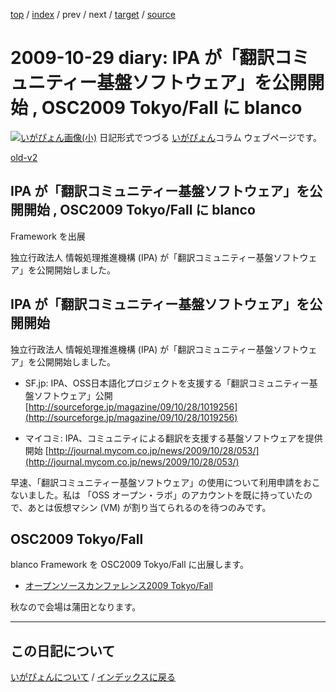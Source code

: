 [top](https://igapyon.github.io/diary/) 
 / [index](https://igapyon.github.io/diary/2009/index.html) 
 / prev 
 / next 
 / [target](https://igapyon.github.io/diary/2009/ig091029.html) 
 / [source](https://github.com/igapyon/diary/blob/gh-pages/2009/ig091029.html.src.md) 

2009-10-29 diary: IPA が「翻訳コミュニティー基盤ソフトウェア」を公開開始 , OSC2009 Tokyo/Fall に blanco
=====================================================================================================
[![いがぴょん画像(小)](https://igapyon.github.io/diary/images/iga200306s.jpg "いがぴょん")](https://igapyon.github.io/diary/memo/memoigapyon.html) 日記形式でつづる [いがぴょん](https://igapyon.github.io/diary/memo/memoigapyon.html)コラム ウェブページです。

[old-v2](ig091029-orig.html)

## IPA が「翻訳コミュニティー基盤ソフトウェア」を公開開始 , OSC2009 Tokyo/Fall に blanco
Framework を出展

独立行政法人 情報処理推進機構 (IPA) が「翻訳コミュニティー基盤ソフトウェア」を公開開始しました。


## IPA が「翻訳コミュニティー基盤ソフトウェア」を公開開始

独立行政法人 情報処理推進機構 (IPA) が「翻訳コミュニティー基盤ソフトウェア」を公開開始しました。

* SF.jp: IPA、OSS日本語化プロジェクトを支援する「翻訳コミュニティー基盤ソフトウェア」公開
  [http://sourceforge.jp/magazine/09/10/28/1019256](http://sourceforge.jp/magazine/09/10/28/1019256)
  
* マイコミ: IPA、コミュニティによる翻訳を支援する基盤ソフトウェアを提供開始
  [http://journal.mycom.co.jp/news/2009/10/28/053/](http://journal.mycom.co.jp/news/2009/10/28/053/)

早速、「翻訳コミュニティー基盤ソフトウェア」の使用について利用申請をおこないました。私は 「OSS オープン・ラボ」のアカウントを既に持っていたので、あとは仮想マシン (VM) が割り当てられるのを待つのみです。

## OSC2009 Tokyo/Fall

blanco Framework を OSC2009 Tokyo/Fall に出展します。

* [オープンソースカンファレンス2009 Tokyo/Fall](http://www.ospn.jp/osc2009-fall/)

秋なので会場は蒲田となります。

----------------------------------------------------------------------------------------------------

## この日記について
[いがぴょんについて](https://igapyon.github.io/diary/memo/memoigapyon.html) / [インデックスに戻る](https://igapyon.github.io/diary/idxall.html)
